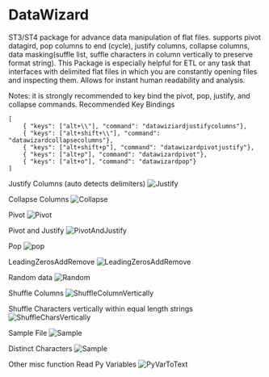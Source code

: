 # DataWizard
ST3/ST4 package for advance data manipulation of flat files. supports pivot datagird, pop columns to end (cycle), justify columns, collapse columns, data masking(suffle list, suffle characters in column vertically to preserve format string). This Package is especially helpful for ETL or any task that interfaces with delimited flat files in which you are constantly opening files and inspecting them. Allows for instant human readability and analysis.

Notes: it is strongly recommended to key bind the pivot, pop, justify, and collapse commands.
Recommended Key Bindings

    [
        { "keys": ["alt+\\"], "command": "datawiziardjustifycolumns"},
        { "keys": ["alt+shift+\\"], "command": "datawizardcollapsecolumns"},
        { "keys": ["alt+shift+p"], "command": "datawizardpivotjustify"},
        { "keys": ["alt+p"], "command": "datawizardpivot"},
        { "keys": ["alt+o"], "command": "datawizardpop"}
    ]


Justify Columns (auto detects delimiters)
![Justify](https://github.com/nickklaskala/DataWizard/blob/main/Media/Justify.gif)

Collapse Columns
![Collapse](https://github.com/nickklaskala/DataWizard/blob/main/Media/Collapse.gif)

Pivot
![Pivot](https://github.com/nickklaskala/DataWizard/blob/main/Media/Pivot.gif)

Pivot and Justify
![PivotAndJustify](https://github.com/nickklaskala/DataWizard/blob/main/Media/PivotAndJustify.gif)

Pop
![pop](https://github.com/nickklaskala/DataWizard/blob/main/Media/Pop.gif)

LeadingZerosAddRemove
![LeadingZerosAddRemove](https://github.com/nickklaskala/DataWizard/blob/main/Media/LeadingZerosAddRemove.gif)

Random data
![Random](https://github.com/nickklaskala/DataWizard/blob/main/Media/Random.gif)

Shuffle Columns
![ShuffleColumnVertically](https://github.com/nickklaskala/DataWizard/blob/main/Media/ShuffleColumnVertically.gif)

Shuffle Characters vertically within equal length strings
![ShuffleCharsVertically](https://github.com/nickklaskala/DataWizard/blob/main/Media/ShuffleCharsVertically.gif)

Sample File
![Sample](https://github.com/nickklaskala/DataWizard/blob/main/Media/Sample.gif)

Distinct Characters
![Sample](https://github.com/nickklaskala/DataWizard/blob/main/Media/DistinctChars.gif)

Other misc function
Read Py Variables
![PyVarToText](https://github.com/nickklaskala/DataWizard/blob/main/Media/PyVarToText.gif)

